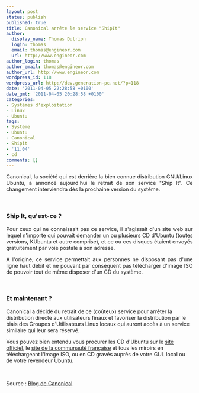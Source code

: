 ```yaml
---
layout: post
status: publish
published: true
title: Canonical arrête le service "ShipIt"
author:
  display_name: Thomas Dutrion
  login: thomas
  email: thomas@engineor.com
  url: http://www.engineor.com
author_login: thomas
author_email: thomas@engineor.com
author_url: http://www.engineor.com
wordpress_id: 118
wordpress_url: http://dev.generation-pc.net/?p=118
date: '2011-04-05 22:28:58 +0100'
date_gmt: '2011-04-05 20:28:58 +0100'
categories:
- Systèmes d'exploitation
- Linux
- Ubuntu
tags:
- Système
- Ubuntu
- Canonical
- Shipit
- '11.04'
- cd
comments: []
---
```

<p style="text-align: justify;">Canonical, la société qui est derrière la bien connue distribution GNU/Linux Ubuntu, a annoncé aujourd'hui le retrait de son service "Ship It". Ce changement interviendra dès la prochaine version du système.</p>
<p style="text-align: justify;">&nbsp;</p>
<h3 style="text-align: justify;">Ship It, qu'est-ce ?</h3>
<p style="text-align: justify;">Pour ceux qui ne connaissait pas ce service, il s'agissait d'un site web sur lequel n'importe qui pouvait demander un ou plusieurs CD d'Ubuntu (toutes versions, KUbuntu et autre comprise), et ce ou ces disques étaient envoyés gratuitement par voie postale à son adresse.</p>
<p style="text-align: justify;">A l'origine, ce service permettait aux personnes ne disposant pas d'une ligne haut débit et ne pouvant par conséquent pas télécharger d'image ISO de pouvoir tout de même disposer d'un CD du système.</p>
<p style="text-align: justify;">&nbsp;</p>
<h3 style="text-align: justify;">Et maintenant ?</h3>
<p>Canonical a décidé du retrait de ce (coûteux) service pour arrêter la distribution directe aux utilisateurs finaux et favoriser la distribution par le biais des Groupes d'Utilisateurs Linux locaux qui auront accès à un service similaire qui leur sera réservé.</p>
<p>Vous pouvez bien entendu vous procurer les CD d'Ubuntu sur le <a href="http://www.ubuntu.com/">site officiel</a>, le <a href="http://ubuntu-fr.org">site de la communauté française</a> et tous les miroirs en téléchargeant l'image ISO, ou en CD gravés auprès de votre GUL local ou de votre revendeur Ubuntu.</p>
<p>&nbsp;</p>
<p>Source : <a href="http://blog.canonical.com/?p=551">Blog de Canonical</a></p>
